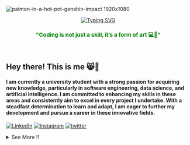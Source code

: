![paimon-in-a-hot-pot-genshin-impact 1920x1080](https://github.com/user-attachments/assets/4b3dd279-1568-413a-be43-4420d0574892)


<div align="center">
  <a href="https://git.io/typing-svg">
    <img src="https://readme-typing-svg.demolab.com?font=Fira+Code&pause=1000&color=07F7F6&center=true&vCenter=true&random=true&width=435&lines=System+Loading...%5B%E2%98%90%E2%98%90%E2%98%90%E2%98%90%E2%98%90%E2%98%90%E2%98%90%E2%98%90%5D++Done+%F0%9F%91%8D;%3D%3D%3D%3D%3D%3D%3D%3D+Haekal+Rahmadyan+%3D%3D%3D%3D%3D%3D%3D%3D" alt="Typing SVG" />
  </a>
</div>


<h3 align="center" style="color:green; font-size:15px;">
    "Coding is not just a skill, it’s a form of art 💻🎨"
</h3>

<br>

## Hey there! This is me 😸👋 

<h4> I am currently a university student with a strong passion for acquiring new knowledge, particularly in software engineering, data science, and artificial intelligence. I am committed to enhancing my skills in these areas and consistently aim to excel in every project I undertake. With a steadfast determination to learn and adapt, I am eager to further my development and pursue a career in these innovative fields.</h4>

[![LinkedIn](https://img.shields.io/badge/LinkedIn-0077B5?style=for-the-badge&logo=linkedin&logoColor=white)](https://www.linkedin.com/in/haekal-rahmadyan-174506271/)
[![Instagram](https://img.shields.io/badge/Instagram-E4405F?style=for-the-badge&logo=instagram&logoColor=white)](https://www.instagram.com/haekal_rahmadyan/profilecard/?igsh=MWxscWVmYjg3enNwYw== )
[![twitter](https://img.shields.io/badge/Twitter-1DA1F2?style=for-the-badge&logo=twitter&logoColor=white)](https://x.com/RahmadyanHaekal?t=y2DxX_kX6xK20OZSh0GMrg&s=09)


<details>
  <summary>See More ‼️</summary>
  <h2>⚙️ Tools I Love to Use</h2>
  <div>
    <img src="https://img.shields.io/badge/Arch_Linux-1793D1?style=for-the-badge&logo=arch-linux&logoColor=white" alt="Arch Linux">
    <img src="https://img.shields.io/badge/Ubuntu-E95420?style=for-the-badge&logo=ubuntu&logoColor=white" alt="Ubuntu">
    <img src="https://img.shields.io/badge/Debian-A81D33?style=for-the-badge&logo=debian&logoColor=white" alt="Debian">
    <img src="https://img.shields.io/badge/Windows-0078D6?style=for-the-badge&logo=windows&logoColor=white" alt="Windows">
    <img src="https://img.shields.io/badge/Python-14354C?style=for-the-badge&logo=python&logoColor=white" alt="Python">
    <img src="https://img.shields.io/badge/Java-ED8B00?style=for-the-badge&logo=openjdk&logoColor=white" alt="Java">
    <img src="https://img.shields.io/badge/R-276DC3?style=for-the-badge&logo=r&logoColor=white" alt="R">
    <img src="https://img.shields.io/badge/C-00599C?style=for-the-badge&logo=c&logoColor=white" alt="C">
    <img src="https://img.shields.io/badge/C%2B%2B-00599C?style=for-the-badge&logo=c%2B%2B&logoColor=white" alt="C++">
    <img src="https://img.shields.io/badge/C%23-239120?style=for-the-badge&logo=c-sharp&logoColor=white" alt="C#">
    <img src="https://img.shields.io/badge/React-20232A?style=for-the-badge&logo=react&logoColor=61DAFB" alt="React">
    <img src="https://img.shields.io/badge/Tailwind_CSS-38B2AC?style=for-the-badge&logo=tailwind-css&logoColor=white" alt="Tailwind CSS">
    <img src="https://img.shields.io/badge/Django-092E20?style=for-the-badge&logo=django&logoColor=white" alt="Django">
    <img src="https://img.shields.io/badge/PostgreSQL-316192?style=for-the-badge&logo=postgresql&logoColor=white" alt="PostgreSQL">
    <img src="https://img.shields.io/badge/TypeScript-007ACC?style=for-the-badge&logo=typescript&logoColor=white" alt="TypeScript">
    <img src="https://img.shields.io/badge/HTML5-E34F26?style=for-the-badge&logo=html5&logoColor=white" alt="HTML5">
    <img src="https://img.shields.io/badge/CSS3-1572B6?style=for-the-badge&logo=css3&logoColor=white" alt="CSS3">
    <img src="https://img.shields.io/badge/TensorFlow-FF6F00?style=for-the-badge&logo=tensorflow&logoColor=white" alt="TensorFlow">
    <img src="https://img.shields.io/badge/Scala-DC322F?style=for-the-badge&logo=scala&logoColor=white" alt="Scala">
    <img src="https://img.shields.io/badge/powershell-5391FE?style=for-the-badge&logo=powershell&logoColor=white" alt="PowerShell">
    <img src="https://img.shields.io/badge/GNU%20Bash-4EAA25?style=for-the-badge&logo=GNU%20Bash&logoColor=white" alt="Bash">
    <img src="https://img.shields.io/badge/Raspberry%20Pi-A22846?style=for-the-badge&logo=Raspberry%20Pi&logoColor=white" alt="Raspberry Pi">
  </div>
  
  <h2>Stats 📈</h2>
  <div>
    <img src="https://github-readme-stats.vercel.app/api/top-langs/?username=rahmadyan95&theme=tokyonight&show_icons=true&hide_border=true" alt="Top Languages">
    <img src="https://github-readme-streak-stats.herokuapp.com/?user=rahmadyan95&theme=tokyonight&hide_border=true" alt="Streak">
    <img src="https://github-readme-stats.vercel.app/api?username=rahmadyan95&theme=tokyonight&show_icons=true&hide_border=true&count_private=true" alt="Stats">
  </div>
</details>

